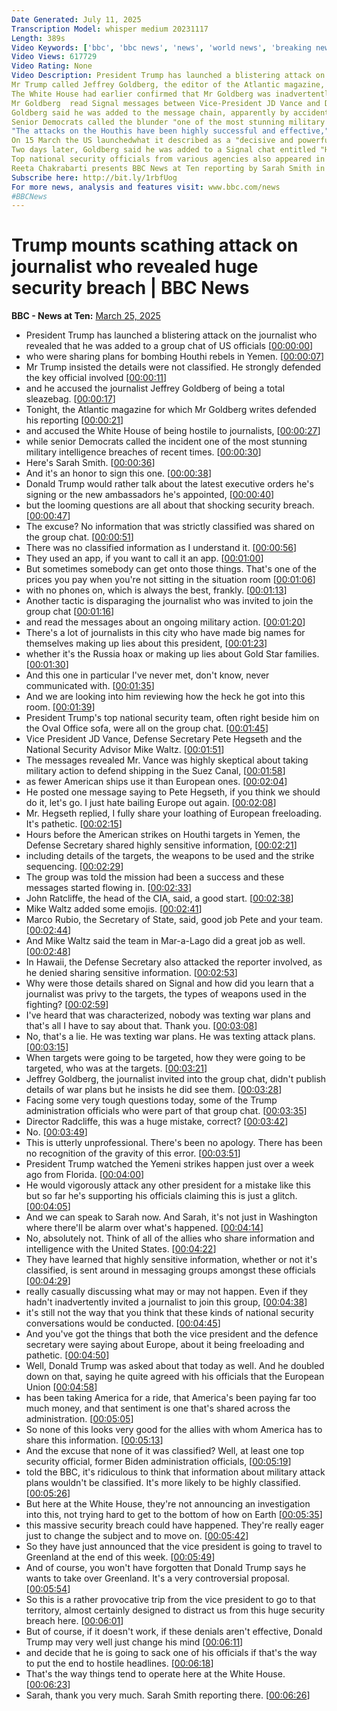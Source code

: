 ```yaml
---
Date Generated: July 11, 2025
Transcription Model: whisper medium 20231117
Length: 389s
Video Keywords: ['bbc', 'bbc news', 'news', 'world news', 'breaking news', 'us news', 'world', 'america', 'usa', 'usa news', 'india news', 'Trump', 'security', 'blunder', 'Houthi', 'Yemen', 'military', 'strikes', 'Centcom', 'Rubio', 'Vance', 'Hegseth', 'Goldberg', 'Signal', 'secret', 'secure', 'chat', 'group', 'national', 'journalist', 'Atlantic', 'bomb', 'weapons', 'targets', 'timing', 'chain', 'accident', 'request', 'Waltz', 'White', 'House', 'Vice', 'President', 'inquiry', 'criminal', 'espionage', 'adviser', 'team', 'embarass', 'PC', 'cabinet', 'officals', 'Ratcliffe', 'CIA', 'Gabbard', 'risk', 'threat', 'danger', 'Russia', 'Putin', 'China', 'shock']
Video Views: 617729
Video Rating: None
Video Description: President Trump has launched a blistering attack on the journalist who was added to a group chat by the administration's top security officials, who then discussed top-secret war plans about an attack on Yemen.
Mr Trump called Jeffrey Goldberg, the editor of the Atlantic magazine, "a total sleazebag" and tried to play down the significance of the security breach. 
The White House had earlier confirmed that Mr Goldberg was inadvertently added to the insecure Signal chat in which leading US national security officials and the Vice-President debated and planned the military assault on Houthi rebels.
Mr Goldberg  read Signal messages between Vice-President JD Vance and Defence Secretary Pete Hegseth among other senior officials.. He saw details of classified military plans for the US strikes two hours before they began, including precise details of weapons packages, targets and timings.
Goldberg said he was added to the message chain, apparently by accident, after receiving a connection request from the White House National Security Adviser Michael Waltz.
Senior Democrats called the blunder "one of the most stunning military breaches of recent times" and officials involved were grilled by the Congress about their actions.
"The attacks on the Houthis have been highly successful and effective," White House press secretary Karoline Leavitt said in a statement. "President Trump continues to have the utmost confidence in his national security team, including National Security Advisor Mike Waltz."
On 15 March the US launchedwhat it described as a "decisive and powerful" series of air strikes against the Houthis in Yemen. Four days earlier, on 11 March, Atlantic editor-in-chief Goldberg says he received the connection request on the encrypted messaging app Signal from an account that purported to be Mr Waltz's.  Signal is used by journalists and Washington officials because of the secure nature of its communications, the ability to create aliases, and to send disappearing messages.
Two days later, Goldberg said he was added to a Signal chat entitled "Houthi PC small group." A number of accounts that appeared to belong to cabinet members and national security officials were included in the 18-person chat, Goldberg reported. Accounts labelled "JD Vance", the name of the vice-president; "Pete Hegseth," the defence secretary; and "John Ratcliffe," director of the Central Intelligence Agency; were among names in the chain. 
Top national security officials from various agencies also appeared in it, including Tulsi Gabbard, Trump's director of national intelligence, and Secretary of State Marco Rubio.
Reeta Chakrabarti presents BBC News at Ten reporting by Sarah Smith in Washington.
Subscribe here: http://bit.ly/1rbfUog
For more news, analysis and features visit: www.bbc.com/news 
#BBCNews
---
```


# Trump mounts scathing attack on journalist who revealed huge security breach | BBC News
**BBC - News at Ten:** [March 25, 2025](https://www.youtube.com/watch?v=KBpbi36Vfgk)
*  President Trump has launched a blistering attack on the journalist who revealed that he was added to a group chat of US officials [[00:00:00](https://www.youtube.com/watch?v=KBpbi36Vfgk&t=0.0s)]
*  who were sharing plans for bombing Houthi rebels in Yemen. [[00:00:07](https://www.youtube.com/watch?v=KBpbi36Vfgk&t=7.5s)]
*  Mr Trump insisted the details were not classified. He strongly defended the key official involved [[00:00:11](https://www.youtube.com/watch?v=KBpbi36Vfgk&t=11.0s)]
*  and he accused the journalist Jeffrey Goldberg of being a total sleazebag. [[00:00:17](https://www.youtube.com/watch?v=KBpbi36Vfgk&t=17.0s)]
*  Tonight, the Atlantic magazine for which Mr Goldberg writes defended his reporting [[00:00:21](https://www.youtube.com/watch?v=KBpbi36Vfgk&t=21.5s)]
*  and accused the White House of being hostile to journalists, [[00:00:27](https://www.youtube.com/watch?v=KBpbi36Vfgk&t=27.0s)]
*  while senior Democrats called the incident one of the most stunning military intelligence breaches of recent times. [[00:00:30](https://www.youtube.com/watch?v=KBpbi36Vfgk&t=30.0s)]
*  Here's Sarah Smith. [[00:00:36](https://www.youtube.com/watch?v=KBpbi36Vfgk&t=36.5s)]
*  And it's an honor to sign this one. [[00:00:38](https://www.youtube.com/watch?v=KBpbi36Vfgk&t=38.0s)]
*  Donald Trump would rather talk about the latest executive orders he's signing or the new ambassadors he's appointed, [[00:00:40](https://www.youtube.com/watch?v=KBpbi36Vfgk&t=40.5s)]
*  but the looming questions are all about that shocking security breach. [[00:00:47](https://www.youtube.com/watch?v=KBpbi36Vfgk&t=47.0s)]
*  The excuse? No information that was strictly classified was shared on the group chat. [[00:00:51](https://www.youtube.com/watch?v=KBpbi36Vfgk&t=51.0s)]
*  There was no classified information as I understand it. [[00:00:56](https://www.youtube.com/watch?v=KBpbi36Vfgk&t=56.5s)]
*  They used an app, if you want to call it an app. [[00:01:00](https://www.youtube.com/watch?v=KBpbi36Vfgk&t=60.5s)]
*  But sometimes somebody can get onto those things. That's one of the prices you pay when you're not sitting in the situation room [[00:01:06](https://www.youtube.com/watch?v=KBpbi36Vfgk&t=66.0s)]
*  with no phones on, which is always the best, frankly. [[00:01:13](https://www.youtube.com/watch?v=KBpbi36Vfgk&t=73.5s)]
*  Another tactic is disparaging the journalist who was invited to join the group chat [[00:01:16](https://www.youtube.com/watch?v=KBpbi36Vfgk&t=76.5s)]
*  and read the messages about an ongoing military action. [[00:01:20](https://www.youtube.com/watch?v=KBpbi36Vfgk&t=80.5s)]
*  There's a lot of journalists in this city who have made big names for themselves making up lies about this president, [[00:01:23](https://www.youtube.com/watch?v=KBpbi36Vfgk&t=83.5s)]
*  whether it's the Russia hoax or making up lies about Gold Star families. [[00:01:30](https://www.youtube.com/watch?v=KBpbi36Vfgk&t=90.5s)]
*  And this one in particular I've never met, don't know, never communicated with. [[00:01:35](https://www.youtube.com/watch?v=KBpbi36Vfgk&t=95.5s)]
*  And we are looking into him reviewing how the heck he got into this room. [[00:01:39](https://www.youtube.com/watch?v=KBpbi36Vfgk&t=99.5s)]
*  President Trump's top national security team, often right beside him on the Oval Office sofa, were all on the group chat. [[00:01:45](https://www.youtube.com/watch?v=KBpbi36Vfgk&t=105.5s)]
*  Vice President JD Vance, Defense Secretary Pete Hegseth and the National Security Advisor Mike Waltz. [[00:01:51](https://www.youtube.com/watch?v=KBpbi36Vfgk&t=111.5s)]
*  The messages revealed Mr. Vance was highly skeptical about taking military action to defend shipping in the Suez Canal, [[00:01:58](https://www.youtube.com/watch?v=KBpbi36Vfgk&t=118.5s)]
*  as fewer American ships use it than European ones. [[00:02:04](https://www.youtube.com/watch?v=KBpbi36Vfgk&t=124.5s)]
*  He posted one message saying to Pete Hegseth, if you think we should do it, let's go. I just hate bailing Europe out again. [[00:02:08](https://www.youtube.com/watch?v=KBpbi36Vfgk&t=128.5s)]
*  Mr. Hegseth replied, I fully share your loathing of European freeloading. It's pathetic. [[00:02:15](https://www.youtube.com/watch?v=KBpbi36Vfgk&t=135.5s)]
*  Hours before the American strikes on Houthi targets in Yemen, the Defense Secretary shared highly sensitive information, [[00:02:21](https://www.youtube.com/watch?v=KBpbi36Vfgk&t=141.5s)]
*  including details of the targets, the weapons to be used and the strike sequencing. [[00:02:29](https://www.youtube.com/watch?v=KBpbi36Vfgk&t=149.5s)]
*  The group was told the mission had been a success and these messages started flowing in. [[00:02:33](https://www.youtube.com/watch?v=KBpbi36Vfgk&t=153.5s)]
*  John Ratcliffe, the head of the CIA, said, a good start. [[00:02:38](https://www.youtube.com/watch?v=KBpbi36Vfgk&t=158.5s)]
*  Mike Waltz added some emojis. [[00:02:41](https://www.youtube.com/watch?v=KBpbi36Vfgk&t=161.5s)]
*  Marco Rubio, the Secretary of State, said, good job Pete and your team. [[00:02:44](https://www.youtube.com/watch?v=KBpbi36Vfgk&t=164.5s)]
*  And Mike Waltz said the team in Mar-a-Lago did a great job as well. [[00:02:48](https://www.youtube.com/watch?v=KBpbi36Vfgk&t=168.5s)]
*  In Hawaii, the Defense Secretary also attacked the reporter involved, as he denied sharing sensitive information. [[00:02:53](https://www.youtube.com/watch?v=KBpbi36Vfgk&t=173.5s)]
*  Why were those details shared on Signal and how did you learn that a journalist was privy to the targets, the types of weapons used in the fighting? [[00:02:59](https://www.youtube.com/watch?v=KBpbi36Vfgk&t=179.5s)]
*  I've heard that was characterized, nobody was texting war plans and that's all I have to say about that. Thank you. [[00:03:08](https://www.youtube.com/watch?v=KBpbi36Vfgk&t=188.5s)]
*  No, that's a lie. He was texting war plans. He was texting attack plans. [[00:03:15](https://www.youtube.com/watch?v=KBpbi36Vfgk&t=195.5s)]
*  When targets were going to be targeted, how they were going to be targeted, who was at the targets. [[00:03:21](https://www.youtube.com/watch?v=KBpbi36Vfgk&t=201.5s)]
*  Jeffrey Goldberg, the journalist invited into the group chat, didn't publish details of war plans but he insists he did see them. [[00:03:28](https://www.youtube.com/watch?v=KBpbi36Vfgk&t=208.5s)]
*  Facing some very tough questions today, some of the Trump administration officials who were part of that group chat. [[00:03:35](https://www.youtube.com/watch?v=KBpbi36Vfgk&t=215.5s)]
*  Director Radcliffe, this was a huge mistake, correct? [[00:03:42](https://www.youtube.com/watch?v=KBpbi36Vfgk&t=222.5s)]
*  No. [[00:03:49](https://www.youtube.com/watch?v=KBpbi36Vfgk&t=229.5s)]
*  This is utterly unprofessional. There's been no apology. There has been no recognition of the gravity of this error. [[00:03:51](https://www.youtube.com/watch?v=KBpbi36Vfgk&t=231.5s)]
*  President Trump watched the Yemeni strikes happen just over a week ago from Florida. [[00:04:00](https://www.youtube.com/watch?v=KBpbi36Vfgk&t=240.5s)]
*  He would vigorously attack any other president for a mistake like this but so far he's supporting his officials claiming this is just a glitch. [[00:04:05](https://www.youtube.com/watch?v=KBpbi36Vfgk&t=245.5s)]
*  And we can speak to Sarah now. And Sarah, it's not just in Washington where there'll be alarm over what's happened. [[00:04:14](https://www.youtube.com/watch?v=KBpbi36Vfgk&t=254.5s)]
*  No, absolutely not. Think of all of the allies who share information and intelligence with the United States. [[00:04:22](https://www.youtube.com/watch?v=KBpbi36Vfgk&t=262.5s)]
*  They have learned that highly sensitive information, whether or not it's classified, is sent around in messaging groups amongst these officials [[00:04:29](https://www.youtube.com/watch?v=KBpbi36Vfgk&t=269.5s)]
*  really casually discussing what may or may not happen. Even if they hadn't inadvertently invited a journalist to join this group, [[00:04:38](https://www.youtube.com/watch?v=KBpbi36Vfgk&t=278.5s)]
*  it's still not the way that you think that these kinds of national security conversations would be conducted. [[00:04:45](https://www.youtube.com/watch?v=KBpbi36Vfgk&t=285.5s)]
*  And you've got the things that both the vice president and the defence secretary were saying about Europe, about it being freeloading and pathetic. [[00:04:50](https://www.youtube.com/watch?v=KBpbi36Vfgk&t=290.5s)]
*  Well, Donald Trump was asked about that today as well. And he doubled down on that, saying he quite agreed with his officials that the European Union [[00:04:58](https://www.youtube.com/watch?v=KBpbi36Vfgk&t=298.5s)]
*  has been taking America for a ride, that America's been paying far too much money, and that sentiment is one that's shared across the administration. [[00:05:05](https://www.youtube.com/watch?v=KBpbi36Vfgk&t=305.5s)]
*  So none of this looks very good for the allies with whom America has to share this information. [[00:05:13](https://www.youtube.com/watch?v=KBpbi36Vfgk&t=313.5s)]
*  And the excuse that none of it was classified? Well, at least one top security official, former Biden administration officials, [[00:05:19](https://www.youtube.com/watch?v=KBpbi36Vfgk&t=319.5s)]
*  told the BBC, it's ridiculous to think that information about military attack plans wouldn't be classified. It's more likely to be highly classified. [[00:05:26](https://www.youtube.com/watch?v=KBpbi36Vfgk&t=326.5s)]
*  But here at the White House, they're not announcing an investigation into this, not trying hard to get to the bottom of how on Earth [[00:05:35](https://www.youtube.com/watch?v=KBpbi36Vfgk&t=335.5s)]
*  this massive security breach could have happened. They're really eager just to change the subject and to move on. [[00:05:42](https://www.youtube.com/watch?v=KBpbi36Vfgk&t=342.5s)]
*  So they have just announced that the vice president is going to travel to Greenland at the end of this week. [[00:05:49](https://www.youtube.com/watch?v=KBpbi36Vfgk&t=349.5s)]
*  And of course, you won't have forgotten that Donald Trump says he wants to take over Greenland. It's a very controversial proposal. [[00:05:54](https://www.youtube.com/watch?v=KBpbi36Vfgk&t=354.5s)]
*  So this is a rather provocative trip from the vice president to go to that territory, almost certainly designed to distract us from this huge security breach here. [[00:06:01](https://www.youtube.com/watch?v=KBpbi36Vfgk&t=361.5s)]
*  But of course, if it doesn't work, if these denials aren't effective, Donald Trump may very well just change his mind [[00:06:11](https://www.youtube.com/watch?v=KBpbi36Vfgk&t=371.5s)]
*  and decide that he is going to sack one of his officials if that's the way to put the end to hostile headlines. [[00:06:18](https://www.youtube.com/watch?v=KBpbi36Vfgk&t=378.5s)]
*  That's the way things tend to operate here at the White House. [[00:06:23](https://www.youtube.com/watch?v=KBpbi36Vfgk&t=383.5s)]
*  Sarah, thank you very much. Sarah Smith reporting there. [[00:06:26](https://www.youtube.com/watch?v=KBpbi36Vfgk&t=386.5s)]
